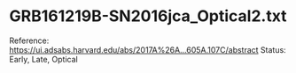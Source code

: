 # GRB161219B-SN2016jca_Optical2.txt

Reference: https://ui.adsabs.harvard.edu/abs/2017A%26A...605A.107C/abstract
Status: Early, Late, Optical